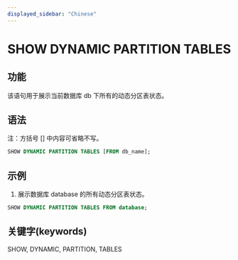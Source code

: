```yaml
---
displayed_sidebar: "Chinese"
---
```


# SHOW DYNAMIC PARTITION TABLES

## 功能

该语句用于展示当前数据库 db 下所有的动态分区表状态。

## 语法

注：方括号 [] 中内容可省略不写。

```sql
SHOW DYNAMIC PARTITION TABLES [FROM db_name];
```

## 示例

1. 展示数据库 database 的所有动态分区表状态。

```sql
SHOW DYNAMIC PARTITION TABLES FROM database;
```

## 关键字(keywords)

SHOW, DYNAMIC, PARTITION, TABLES
